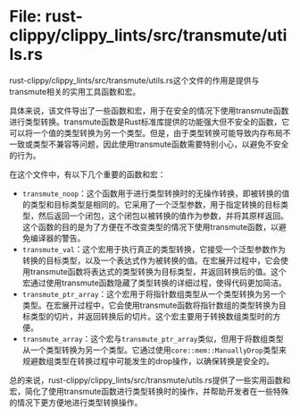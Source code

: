 # File: rust-clippy/clippy_lints/src/transmute/utils.rs

rust-clippy/clippy_lints/src/transmute/utils.rs这个文件的作用是提供与transmute相关的实用工具函数和宏。

具体来说，该文件导出了一些函数和宏，用于在安全的情况下使用transmute函数进行类型转换。transmute函数是Rust标准库提供的功能强大但不安全的函数，它可以将一个值的类型转换为另一个类型。但是，由于类型转换可能导致内存布局不一致或类型不兼容等问题，因此使用transmute函数需要特别小心，以避免不安全的行为。

在这个文件中，有以下几个重要的函数和宏：

- `transmute_noop`：这个函数用于进行类型转换时的无操作转换，即被转换的值的类型和目标类型是相同的。它采用了一个泛型参数，用于指定转换的目标类型，然后返回一个闭包，这个闭包以被转换的值作为参数，并将其原样返回。这个函数的目的是为了方便在不改变类型的情况下使用transmute函数，以避免编译器的警告。
- `transmute_val`：这个宏用于执行真正的类型转换，它接受一个泛型参数作为转换的目标类型，以及一个表达式作为被转换的值。在宏展开过程中，它会使用transmute函数将表达式的类型转换为目标类型，并返回转换后的值。这个宏通过使用transmute函数隐藏了类型转换的详细过程，使得代码更加简洁。
- `transmute_ptr_array`：这个宏用于将指针数组类型从一个类型转换为另一个类型。在宏展开过程中，它会使用transmute函数将指针数组的类型转换为目标类型的切片，并返回转换后的切片。这个宏主要用于转换数组类型时的方便。
- `transmute_array`：这个宏与`transmute_ptr_array`类似，但用于将数组类型从一个类型转换为另一个类型。它通过使用`core::mem::ManuallyDrop`类型来规避数组类型在转换过程中可能发生的drop操作，以确保转换是安全的。

总的来说，rust-clippy/clippy_lints/src/transmute/utils.rs提供了一些实用函数和宏，简化了使用transmute函数进行类型转换时的操作，并帮助开发者在一些特殊的情况下更方便地进行类型转换操作。

